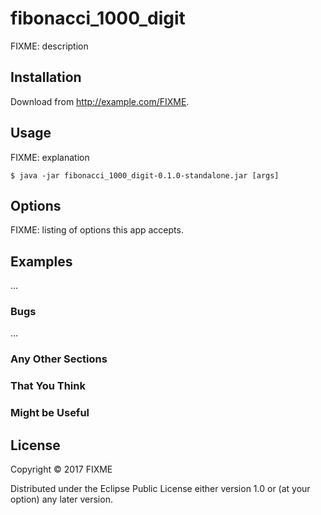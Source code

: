 # fibonacci_1000_digit

FIXME: description

## Installation

Download from http://example.com/FIXME.

## Usage

FIXME: explanation

    $ java -jar fibonacci_1000_digit-0.1.0-standalone.jar [args]

## Options

FIXME: listing of options this app accepts.

## Examples

...

### Bugs

...

### Any Other Sections
### That You Think
### Might be Useful

## License

Copyright © 2017 FIXME

Distributed under the Eclipse Public License either version 1.0 or (at
your option) any later version.
